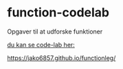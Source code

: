 # function-codelab
Opgaver til at udforske funktioner

[du kan se code-lab her:]( https://bo-nicolaisen.github.io/function-codelab/)

https://jako6857.github.io/functionleg/

